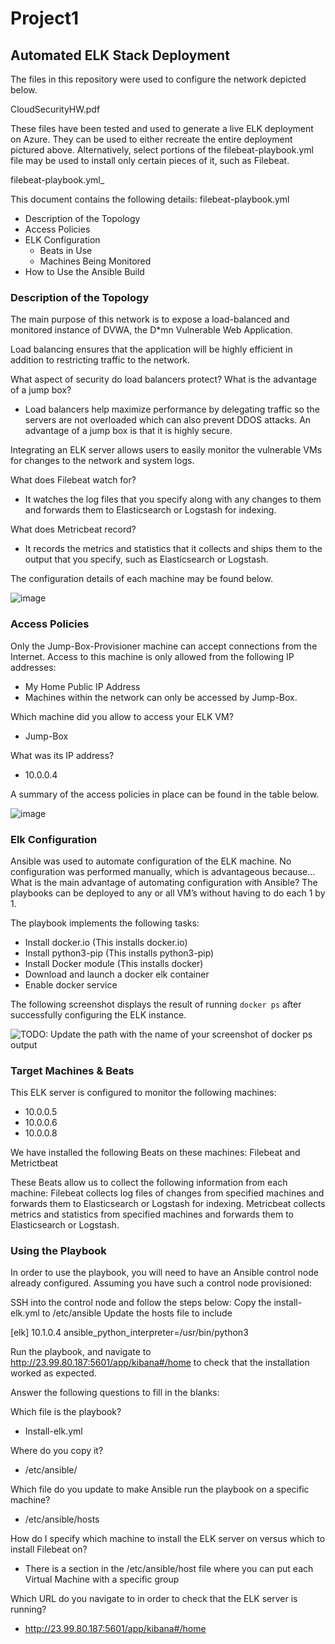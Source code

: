 # Project1

## Automated ELK Stack Deployment

The files in this repository were used to configure the network depicted below.

CloudSecurityHW.pdf

These files have been tested and used to generate a live ELK deployment on Azure. They can be used to either recreate the entire deployment pictured above. Alternatively, select portions of the filebeat-playbook.yml file may be used to install only certain pieces of it, such as Filebeat.

 filebeat-playbook.yml_

This document contains the following details: filebeat-playbook.yml 
- Description of the Topology
- Access Policies
- ELK Configuration
  - Beats in Use
  - Machines Being Monitored
- How to Use the Ansible Build


### Description of the Topology

The main purpose of this network is to expose a load-balanced and monitored instance of DVWA, the D*mn Vulnerable Web Application.

Load balancing ensures that the application will be highly efficient in addition to restricting traffic to the network.

What aspect of security do load balancers protect? What is the advantage of a jump box?
- Load balancers help maximize performance by delegating traffic so the servers are not overloaded which can also prevent DDOS attacks. An advantage of a jump box is that it is highly secure.

Integrating an ELK server allows users to easily monitor the vulnerable VMs for changes to the network and system logs.

What does Filebeat watch for?
- It watches the log files that you specify along with any changes to them and forwards them to Elasticsearch or Logstash for indexing.

What does Metricbeat record?
- It records the metrics and statistics that it collects and ships them to the output that you specify, such as Elasticsearch or Logstash.

The configuration details of each machine may be found below.

![image](https://user-images.githubusercontent.com/85799340/122127825-c3312880-ce01-11eb-902f-73143678fc27.png)

### Access Policies

Only the Jump-Box-Provisioner machine can accept connections from the Internet. Access to this machine is only allowed from the following IP addresses: 
- My Home Public IP Address
- Machines within the network can only be accessed by Jump-Box.

Which machine did you allow to access your ELK VM?
- Jump-Box

What was its IP address?
- 10.0.0.4

A summary of the access policies in place can be found in the table below.

![image](https://user-images.githubusercontent.com/85799340/122127668-8402d780-ce01-11eb-8059-c6321c7890c4.png)

### Elk Configuration

Ansible was used to automate configuration of the ELK machine. No configuration was performed manually, which is advantageous because...
What is the main advantage of automating configuration with Ansible?
The playbooks can be deployed to any or all VM’s without having to do each 1 by 1.

The playbook implements the following tasks:

- Install docker.io (This installs docker.io)
- Install python3-pip (This installs python3-pip)
- Install Docker module (This installs docker)
- Download and launch a docker elk container
- Enable docker service

The following screenshot displays the result of running `docker ps` after successfully configuring the ELK instance.


![TODO: Update the path with the name of your screenshot of docker ps output](Images/docker_ps_output.png)

### Target Machines & Beats
This ELK server is configured to monitor the following machines:
- 10.0.0.5
- 10.0.0.6
- 10.0.0.8

We have installed the following Beats on these machines:
Filebeat and Metrictbeat

These Beats allow us to collect the following information from each machine:
Filebeat collects log files of changes from specified machines and forwards them to Elasticsearch or Logstash for indexing.
Metricbeat collects metrics and statistics from specified machines and forwards them to Elasticsearch or Logstash.

### Using the Playbook
In order to use the playbook, you will need to have an Ansible control node already configured. Assuming you have such a control node provisioned: 

SSH into the control node and follow the steps below: 
Copy the install-elk.yml to /etc/ansible
Update the hosts file to include

[elk]
10.1.0.4 ansible_python_interpreter=/usr/bin/python3

Run the playbook, and navigate to http://23.99.80.187:5601/app/kibana#/home to check that the installation worked as expected.

Answer the following questions to fill in the blanks:

Which file is the playbook? 
- Install-elk.yml

Where do you copy it?
- /etc/ansible/

Which file do you update to make Ansible run the playbook on a specific machine? 
- /etc/ansible/hosts

How do I specify which machine to install the ELK server on versus which to install Filebeat on?
- There is a section in the /etc/ansible/host file where you can put each Virtual Machine with a specific group

Which URL do you navigate to in order to check that the ELK server is running?
- http://23.99.80.187:5601/app/kibana#/home
